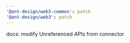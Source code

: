 ```yaml
---
'@ant-design/web3-common': patch
'@ant-design/web3': patch
---
```


docs: modify Unreferenced APIs from connector
